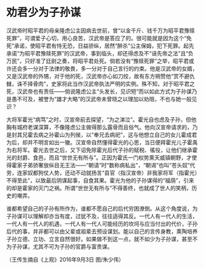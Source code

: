 # 劝君少为子孙谋

汉武帝时昭平君的母亲隆虑公主因病去世前，曾“以金千斤、钱千万为昭平君豫赎死罪”，可谓爱子心切，用心良苦，汉武帝是答应了的。很可能就是因为这个“免死”承诺，使昭平君有恃无恐，日益骄纵，居然“醉杀”公主保姆，犯下死罪。起先承诺“为昭平君豫赎死罪”的汉武帝，事到临头，却还得虑及不“诬先帝之法”且“负万民”，只好准了廷尉之奏，将昭平君处死。倘若没有“豫赎死罪”之举，昭平君或许还会多一分对于法律的敬畏，多一分对于自己言行的约束。他是汉武帝的女婿，又是汉武帝的外甥，对于他的死，汉武帝亦心如刀绞，故有东方朔赞他“赏不避仇雠，诛不择骨肉”，史家将此当作汉武帝执法严明的实例。殊不知，对于昭平君之死，汉武帝也有责任——倘说隆虑公主“头发长，见识短”而以如此方式为子孙谋乃是愚不可及，被誉为“雄才大略”的汉武帝未曾晓之以理加以劝阻，不也与她一般见识？ 

大将军霍光“病笃”之时，汉宣帝前去探望，“为之涕泣”。霍光自也虑及子孙，但他胸有城府老谋深算，不像隆虑公主做得那么露骨而且俗气。他向汉宣帝请求的，乃是封其兄霍去病之孙霍山为列侯，以“奉兄去病祀”，这与他想立自己的女儿霍成君为后，却并不明言如出一辙。汉宣帝自然懂得霍光的心思，当日便拜霍光儿子霍禹为右将军。霍光去世之后，又下诏免除霍光后代子孙的赋税、徭役，让他们继承霍光的封爵、食邑，而且“世世无有所与”。正因为霍氏一门权势熏天威镇朝野，才使得霍家子弟骄奢放纵目无王法——“朝请”时“数称病私出”，“朝谒”也叫“苍头奴”代劳，连家奴都狗仗人势，还动不动就扬言“县官（指汉宣帝）非我家将军（指霍光）不得至此”，以致最后阴谋起事，自食其果。霍光为他的子孙谋得的“福荫”，引来的却是霍家的灭门之祸。所谓“世世无有所与”不得善终，也就成了世人的笑柄，历史的嘲弄。 

谁都希望自己的子孙有所作为，谁都不愿自己的后代穷困潦倒。从这个角度说，为子孙谋可以理解却亦当有度，过犹不及，往往适得其反。一代人有一代人的生活，一代人有一代人的机遇，一代人有一代人可能经历的坎坷与应当付出的代价，子孙后代的事，并非都可以由父辈或祖辈去预设谋划。能以自己的言传身教，熏陶培养子孙立德、立功、立言自然很好。如果做不到这一点，就不如少为子孙谋，甚至不为子孙谋，尤其不可为子孙的官爵与富贵谋。 

（王传生摘自《上观》2016年9月3日 图/朱少伟）